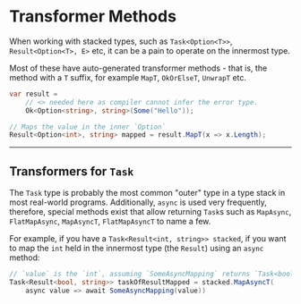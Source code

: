 # Transformer Methods

When working with stacked types, such as `Task<Option<T>>`, `Result<Option<T>, E>` etc, it can be a pain to operate
on the innermost type.

Most of these have auto-generated transformer methods - that is, the method with a `T` suffix, for
example `MapT`, `OkOrElseT`, `UnwrapT` etc.

```csharp
var result =
    // <> needed here as compiler cannot infer the error type.
    Ok<Option<string>, string>(Some("Hello"));

// Maps the value in the inner `Option`
Result<Option<int>, string> mapped = result.MapT(x => x.Length);
```

---

## Transformers for `Task`

The `Task` type is probably the most common "outer" type in a type stack in most real-world programs.
Additionally, `async` is used very frequently, therefore, special methods exist that allow returning `Task`s
such as  `MapAsync`, `FlatMapAsync`, `MapAsyncT`, `FlatMapAsyncT` to name a few.

For example, if you have a `Task<Result<int, string>> stacked`, if you want to map the `int` held in the
innermost type (the `Result`) using an `async` method:

```csharp
// `value` is the `int`, assuming `SomeAsyncMapping` returns `Task<bool>`:
Task<Result<bool, string>> taskOfResultMapped = stacked.MapAsyncT(
    async value => await SomeAsyncMapping(value))
```